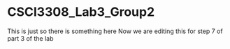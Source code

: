# CSCI3308_Lab3_Group2

This is just so there is something here
Now we are editing this for step 7 of part 3 of the lab

